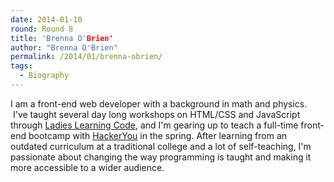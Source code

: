 ```yaml
---
date: 2014-01-10
round: Round 8
title: 'Brenna O'Brien'
author: "Brenna O'Brien"
permalink: /2014/01/brenna-obrien/
tags:
  - Biography
---
```

I am a front-end web developer with a background in math and physics.  I've taught several day long workshops on HTML/CSS and JavaScript through [Ladies Learning Code][1], and I'm gearing up to teach a full-time front-end bootcamp with [HackerYou][2] in the spring. After learning from an outdated curriculum at a traditional college and a lot of self-teaching, I'm passionate about changing the way programming is taught and making it more accessible to a wider audience.

 [1]: http://ladieslearningcode.com
 [2]: http://hackeryou.com
